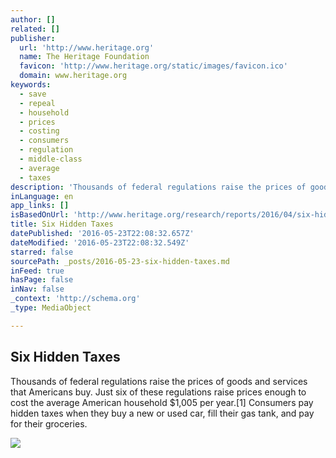 ```yaml
---
author: []
related: []
publisher:
  url: 'http://www.heritage.org'
  name: The Heritage Foundation
  favicon: 'http://www.heritage.org/static/images/favicon.ico'
  domain: www.heritage.org
keywords:
  - save
  - repeal
  - household
  - prices
  - costing
  - consumers
  - regulation
  - middle-class
  - average
  - taxes
description: 'Thousands of federal regulations raise the prices of goods and services that Americans buy. Just six of these regulations raise prices enough to cost the average American household $1,005 per year.[1] Consumers pay hidden taxes when they buy a new or used car, fill their gas tank, and pay for their groceries.'
inLanguage: en
app_links: []
isBasedOnUrl: 'http://www.heritage.org/research/reports/2016/04/six-hidden-taxes'
title: Six Hidden Taxes
datePublished: '2016-05-23T22:08:32.657Z'
dateModified: '2016-05-23T22:08:32.549Z'
starred: false
sourcePath: _posts/2016-05-23-six-hidden-taxes.md
inFeed: true
hasPage: false
inNav: false
_context: 'http://schema.org'
_type: MediaObject

---
```

<article style=""><h1>Six Hidden Taxes</h1><p>Thousands of federal regulations raise the prices of goods and services that Americans buy. Just six of these regulations raise prices enough to cost the average American household $1,005 per year.[1] Consumers pay hidden taxes when they buy a new or used car, fill their gas tank, and pay for their groceries.</p><img src="http://www.heritage.org/~/media/infographics/2016/04/ib4535/ib-hidden-taxes-regulations-chart-1-600.ashx?h=340&amp;w=600" /></article>